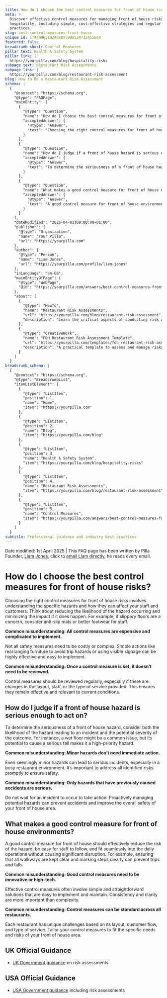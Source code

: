 ```yaml
---
title: How do I choose the best control measures for front of house risks?
meta: >
  Discover effective control measures for managing front of house risks in
  hospitality, including simple, cost-effective strategies and regular review
  practices.
slug: best-control-measures-front-house
unique id: 1744896519240x895898534733455600
featured: false
breadcrumb short: Control Measures
pillar text: Health & Safety System
pillar link: |
  https://yourpilla.com/blog/hospitality-risks
subpage text: Restaurant Risk Assessments
subpage link: |
  https://yourpilla.com/blog/restaurant-risk-assessment
blog: How to Do a Restaurant Risk Assessment
schema: |
  {
    "@context": "https://schema.org",
    "@type": "FAQPage",
    "mainEntity": [
      {
        "@type": "Question",
        "name": "How do I choose the best control measures for front of house risks?",
        "acceptedAnswer": {
          "@type": "Answer",
          "text": "Choosing the right control measures for front of house risks involves understanding the specific hazards and their potential effects on staff and customers. Consider both reducing the likelihood of the hazard occurring and minimizing its impact if it does. Simple and cost-effective measures like using anti-slip mats for slippery floors or visible signage can be highly effective. It's important to regularly review these measures to ensure their continued effectiveness."
        }
      },
      {
        "@type": "Question",
        "name": "How do I judge if a front of house hazard is serious enough to act on?",
        "acceptedAnswer": {
          "@type": "Answer",
          "text": "To determine the seriousness of a front of house hazard, consider both the likelihood of the hazard leading to an incident and the potential severity of the outcome. Address all potential hazards promptly, not merely those that have previously resulted in accidents. This proactive approach ensures the safety of the environment."
        }
      },
      {
        "@type": "Question",
        "name": "What makes a good control measure for front of house environments?",
        "acceptedAnswer": {
          "@type": "Answer",
          "text": "A good control measure for front of house environments effectively minimizes risk, is easy for staff to adhere to, and integrates smoothly into daily operations. Simple and clear measures, such as keeping walkways clear and marking steps, can significantly enhance safety without needing complex or high-tech solutions."
        }
      }
    ],
    "dateModified": "2025-04-01T09:00:00+01:00",
    "publisher": {
      "@type": "Organization",
      "name": "Your Pilla",
      "url": "https://yourpilla.com"
    },
    "author": {
      "@type": "Person",
      "name": "Liam Jones",
      "url": "https://yourpilla.com/profile/liam-jones"
    },
    "inLanguage": "en-GB",
    "mainEntityOfPage": {
      "@type": "WebPage",
      "@id": "https://yourpilla.com/answers/best-control-measures-front-house"
    },
    "about": [
      {
        "@type": "HowTo",
        "name": "Restaurant Risk Assessments",
        "url": "https://yourpilla.com/blog/restaurant-risk-assessment",
        "description": "Learn the critical aspects of conducting risk assessments in restaurant environments, ensuring safety and compliance."
      },
      {
        "@type": "CreativeWork",
        "name": "FOH Restaurant Risk Assessment Template",
        "url": "https://yourpilla.com/templates/foh-restaurant-risk-assessment",
        "description": "A practical template to assess and manage risks in the front-of-house area of a restaurant, editable to suit specific business needs."
      }
    ]
  }
breadcrumb_schema: |
  {
    "@context": "https://schema.org",
    "@type": "BreadcrumbList",
    "itemListElement": [
      {
        "@type": "ListItem",
        "position": 1,
        "name": "Home",
        "item": "https://yourpilla.com"
      },
      {
        "@type": "ListItem",
        "position": 2,
        "name": "Blog",
        "item": "https://yourpilla.com/blog"
      },
      {
        "@type": "ListItem",
        "position": 3,
        "name": "Health & Safety System",
        "item": "https://yourpilla.com/blog/hospitality-risks"
      },
      {
        "@type": "ListItem",
        "position": 4,
        "name": "Restaurant Risk Assessments",
        "item": "https://yourpilla.com/blog/restaurant-risk-assessment"
      },
      {
        "@type": "ListItem",
        "position": 5,
        "name": "Control Measures",
        "item": "https://yourpilla.com/answers/best-control-measures-front-house"
      }
    ]
  }
subtitle: Professional guidance and industry best practices
---
```


Date modified: 1st April 2025 | This FAQ page has been written by Pilla Founder, [Liam Jones](https://yourpilla.com/profile/liam-jones), click to [email Liam directly](https://mailto:liam@yourpilla.com), he reads every email.

# How do I choose the best control measures for front of house risks?

Choosing the right control measures for front of house risks involves understanding the specific hazards and how they can affect your staff and customers. Think about reducing the likelihood of the hazard occurring and minimizing the impact if it does happen. For example, if slippery floors are a concern, consider anti-slip mats or better footwear for staff.

**Common misunderstanding: All control measures are expensive and complicated to implement.**

Not all safety measures need to be costly or complex. Simple actions like rearranging furniture to avoid trip hazards or using visible signage can be highly effective and easy to implement.

**Common misunderstanding: Once a control measure is set, it doesn’t need to be reviewed.**

Control measures should be reviewed regularly, especially if there are changes in the layout, staff, or the type of service provided. This ensures they remain effective and relevant to current conditions.

## How do I judge if a front of house hazard is serious enough to act on?

To determine the seriousness of a front of house hazard, consider both the likelihood of the hazard leading to an incident and the potential severity of the outcome. For instance, a wet floor might be a common issue, but its potential to cause a serious fall makes it a high-priority hazard.

**Common misunderstanding: Minor hazards don’t need immediate action.**

Even seemingly minor hazards can lead to serious incidents, especially in a busy restaurant environment. It’s important to address all identified risks promptly to ensure safety.

**Common misunderstanding: Only hazards that have previously caused accidents are serious.**

Do not wait for an incident to occur to take action. Proactively managing potential hazards can prevent accidents and improve the overall safety of your front of house area.

## What makes a good control measure for front of house environments?

A good control measure for front of house should effectively reduce the risk of the hazard, be easy for staff to follow, and fit seamlessly into the daily operations without causing significant disruption. For example, ensuring that all walkways are kept clear and marking steps clearly can prevent trips and falls.

**Common misunderstanding: Good control measures need to be innovative or high-tech.**

Effective control measures often involve simple and straightforward solutions that are easy to implement and maintain. Consistency and clarity are more important than complexity.

**Common misunderstanding: Control measures can be standard across all restaurants.**

Each restaurant has unique challenges based on its layout, customer flow, and type of service. Tailor your control measures to fit the specific needs and risks of your front of house area.

## UK Official Guidance

-   [UK Government guidance](https://www.hse.gov.uk/catering/risk.htm) on risk assessments

## USA Official Guidance

-   [USA Government guidance](https://www.fda.gov/regulatory-information/search-fda-guidance-documents/draft-guidance-industry-hazard-analysis-and-risk-based-preventive-controls-human-food) including risk assessments
